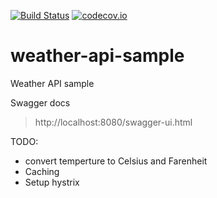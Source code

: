 [![Build Status](https://travis-ci.org/jmbataller/weather-api-sample.svg?branch=master)](https://travis-ci.org/jmbataller/weather-api-sample)
[![codecov.io](https://codecov.io/github/jmbataller/weather-api-sample/coverage.svg?branch=master)](https://codecov.io/github/jmbataller/weather-api-sample?branch=master)

# weather-api-sample
Weather API sample


Swagger docs

> http://localhost:8080/swagger-ui.html



TODO:

- convert temperture to Celsius and Farenheit
- Caching
- Setup hystrix
